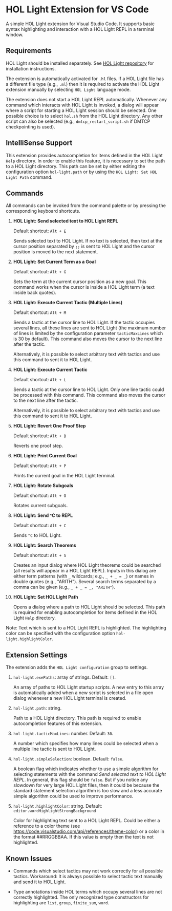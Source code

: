 # HOL Light Extension for VS Code

A simple HOL Light extension for Visual Studio Code. It supports basic syntax highlighting and interaction with a HOL Light REPL in a terminal window.

## Requirements

HOL Light should be installed separately. See [HOL Light repository](https://github.com/jrh13/hol-light/) for installation instructions.

The extension is automatically activated for `.hl` files. If a HOL Light file has a different file type (e.g., `.ml`) then it is required to activate the HOL Light extension manually by selecting `HOL Light` language mode.

The extension does not start a HOL Light REPL automatically. Whenever any command which interacts with HOL Light is invoked, a dialog will appear where a script for starting a HOL Light session should be selected. One possible choice is to select `hol.sh` from the HOL Light directory. Any other script can also be selected (e.g., `dmtcp_restart_script.sh` if DMTCP checkpointing is used).

## IntelliSense Support

This extension provides autocompletion for items defined in the HOL Light `Help` directory. In order to enable this feature, it is necessary to set the path to a HOL Light directory. This path can be set by either editing the configuration option `hol-light.path` or by using the `HOL Light: Set HOL Light Path` command.

## Commands

All commands can be invoked from the command palette or by pressing the corresponding keyboard shortcuts.

1) **HOL Light: Send selected text to HOL Light REPL** 

    Default shortcut: `Alt + E`
    
    Sends selected text to HOL Light. If no text is selected, then text at the cursor position separated by `;;` is sent to HOL Light and the cursor position is moved to the next statement.

1) **HOL Light: Set Current Term as a Goal**

    Default shortcut: `Alt + G`

    Sets the term at the current cursor position as a new goal. This command works when the cursor is inside a HOL Light term (a text inside back quotes).

1) **HOL Light: Execute Current Tactic (Multiple Lines)**

    Default shortcut: `Alt + M`

    Sends a tactic at the cursor line to HOL Light. If the tactic occupies several lines, all these lines are sent to HOL Light (the maximum number of lines is limited by the configuration parameter `tacticMaxLines` which is 30 by default). This command also moves the cursor to the next line after the tactic.

    Alternatively, it is possible to select arbitrary text with tactics and use this command to sent it to HOL Light.

1) **HOL Light: Execute Current Tactic**

    Default shortcut: `Alt + L`

    Sends a tactic at the cursor line to HOL Light. Only one line tactic could be processed with this command. This command also moves the cursor to the next line after the tactic.

    Alternatively, it is possible to select arbitrary text with tactics and use this command to sent it to HOL Light.

1) **HOL Light: Revert One Proof Step**

    Default shortcut: `Alt + B`

    Reverts one proof step.

1) **HOL Light: Print Current Goal**

    Default shortcut: `Alt + P`

    Prints the current goal in the HOL Light terminal.

1) **HOL Light: Rotate Subgoals**

    Default shortcut: `Alt + O`

    Rotates current subgoals.

1) **HOL Light: Send ^C to REPL**

    Default shortcut: `Alt + C`

    Sends `^C` to HOL Light.

1) **HOL Light: Search Theorems**

    Default shortcut: `Alt + S`

    Creates an input dialog where HOL Light theorems could be searched (all results will appear in a HOL Light REPL). Inputs in this dialog are either term patterns (with `_` wildcards; e.g., `_ + _ = _`) or names in double quotes (e.g., "ARITH"). Several search terms separated by a comma can be given (e.g., `_ + _ = _, "ARITH"`).

1) **HOL Light: Set HOL Light Path**

    Opens a dialog where a path to HOL Light should be selected. This path is required for enabling autocompletion for items defined in the HOL Light `Help` directory.

Note: Text which is sent to a HOL Light REPL is highlighted. The highlighting color can be specified with the configuration option `hol-light.highlightColor`.

## Extension Settings

The extension adds the `HOL Light configuration` group to settings.

1) `hol-light.exePaths`: array of strings. Default: `[]`.

    An array of paths to HOL Light startup scripts. A new entry to this array is automatically added when a new script is selected in a file open dialog whenever a new HOL Light terminal is created.

1) `hol-light.path`: string.

    Path to a HOL Light directory. This path is required to enable autocompletion features of this extension.

1) `hol-light.tacticMaxLines`: number. Default: `30`.

    A number which specifies how many lines could be selected when a multiple line tactic is sent to HOL Light.

1) `hol-light.simpleSelection`: boolean. Default: `false`.

    A boolean flag which indicates whether to use a simple algorithm for selecting statements with the command *Send selected text to HOL Light REPL*. In general, this flag should be `false`. But if you notice any slowdown for very large HOL Light files, then it could be because the standard statement selection algorithm is too slow and a less accurate simple algorithm could be used to improve performance.

1) `hol-light.highlightColor`: string. Default: `editor.wordHighlightStrongBackground`

    Color for highlighting text sent to a HOL Light REPL. Could be either a reference to a color theme (see https://code.visualstudio.com/api/references/theme-color) or a color in the format ##RRGGBBAA. If this value is empty then the text is not highlighted.

## Known Issues

- Commands which select tactics may not work correctly for all possible tactics. Workaround: It is always possible to select tactic text manually and send it to HOL Light.

- Type annotations inside HOL terms which occupy several lines are not correctly highlighted. The only recognized type constructors for highlighting are `list`, `group`, `finite_sum`, `word`.